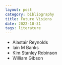 ```yaml
---
layout: post
category: bibliography
title: Future Visions
date: 2022-10-31
tags: literature
---
```


* Alastair Reynolds
* Iain M Banks
* Kim Stanley Robinson
* William Gibson
